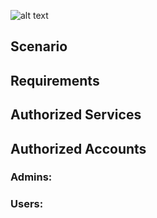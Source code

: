 ![alt text]()

## Scenario  

## Requirements  


## Authorized Services  


## Authorized Accounts  
### Admins:  


### Users:  
